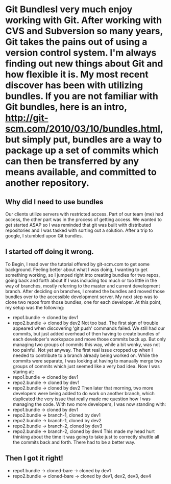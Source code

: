 # Git BundlesI very much enjoy working with Git.  After working with CVS and Subversion so many years, Git takes the pains out of using a version control system.  I'm always finding out new things about Git and how flexible it is.  My most recent discover has been with utilizing bundles.  If you are not familiar with Git bundles, here is an intro, http://git-scm.com/2010/03/10/bundles.html, but simply put, bundles are a way to package up a set of commits which can then be transferred by any means available, and committed to another repository.

## Why did I need to use bundles
Our clients utilize servers with restricted access.  Part of our team (me) had access, the other part was in the process of getting access.  We wanted to get started ASAP so I was reminded that git was built with distributed repositories and I was tasked with sorting out a solution.  After a trip to google, I stumbled upon Git bundles.  

## I started off doing it wrong.
To Begin, I read over the tutorial offered by git-scm.com to get some background.  Feeling better about what I was doing, I wanting to get something working, so I jumped right into creating bundles for two repos, going back and forth about If I was including too much or too little in the way of branches, mostly referring to the master and current development branch.   After deciding on branches, I created the bundles and moved those bundles over to the accessible development server.  My next step was to clone two repos from those bundles, one for each developer.  At this point, my setup was the following:  
* repo1.bundle -> cloned by dev1
* repo2.bundle -> cloned by dev2
Not too bad.  The first sign of trouble appeared when discovering 'git push' commands failed.  We still had our commits, but just added overhead of then having to create bundles of each developer's workspace and move those commits back up.  But only managing two groups of commits this way, while a bit wonky, was not too painful.  Not yet anyway.  The first real issue cropped up when I needed to contribute to a branch already being worked on.  While the commits were separate, I was looking at having to manually merge two groups of commits which just seemed like a very bad idea.   Now I was staring at: 
* repo1.bundle -> cloned by dev1
* repo2.bundle -> cloned by dev1
* repo2.bundle -> cloned by dev2
Then later that morning, two more developers were being added to do work on another branch,  which duplicated the very issue that really made me question how I was managing the code.  With two more developers, I was now standing with: 
* repo1.bundle -> cloned by dev1
* repo2.bundle -> branch-1, cloned by dev1
* repo2.bundle -> branch-1, cloned by dev2
* repo2.bundle -> branch-2, cloned by dev3
* repo2.bundle -> branch-2, cloned by dev4
This made my head hurt thinking about the time it was going to take just to correctly shuttle all the commits back and forth.
There had to be a better way.  

## Then I got it right!

* repo1.bundle -> cloned-bare -> cloned by dev1
* repo2.bundle -> cloned-bare -> cloned by dev1, dev2, dev3, dev4
